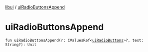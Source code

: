 [libui](README.md) / [uiRadioButtonsAppend](ui-radio-buttons-append.md)

# uiRadioButtonsAppend

`fun uiRadioButtonsAppend(r: CValuesRef<`[`uiRadioButtons`](ui-radio-buttons.md)`>?, text: String?): Unit`